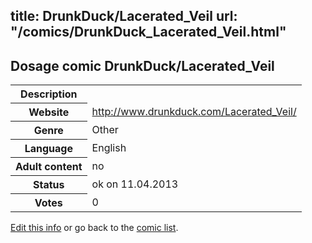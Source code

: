 title: DrunkDuck/Lacerated_Veil
url: "/comics/DrunkDuck_Lacerated_Veil.html"
---
Dosage comic DrunkDuck/Lacerated_Veil
-----------------------------------------

<table class="comicinfo">
<tr>
<th>Description</th><td></td>
</tr>
<tr>
<th>Website</th><td><a href="http://www.drunkduck.com/Lacerated_Veil/">http://www.drunkduck.com/Lacerated_Veil/</a></td>
</tr>
<tr>
<th>Genre</th><td>Other</td>
</tr>
<tr>
<th>Language</th><td>English</td>
</tr>
<tr>
<th>Adult content</th><td>no</td>
</tr>
<tr>
<th>Status</th><td>ok on 11.04.2013</td>
</tr>
<tr>
<th>Votes</th><td>0</div></td>
</tr>
</table>

[Edit this info](/comics/DrunkDuck_Lacerated_Veil_edit.html) or go back to the [comic list](../comic-index.html).
